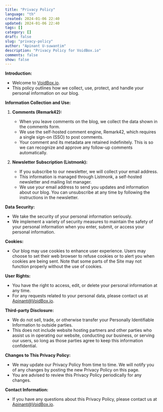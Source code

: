 ```yaml
---
title: "Privacy Policy"
language: "th"
created: 2024-01-06 22:40
updated: 2024-01-06 22:40
tags: []
category: []
draft: false
slug: "privacy-policy"
author: "Apinant U-suwantim"
description: "Privacy Policy for VoidBox.io"
comments: false
show: false
---
```


**Introduction:**

- Welcome to [VoidBox.io](/).
- This policy outlines how we collect, use, protect, and handle your personal
  information on our blog.

**Information Collection and Use:**

1. **Comments (Remark42):**

   - When you leave comments on the blog, we collect the data shown in the
     comments form.
   - We use the self-hosted comment engine, Remark42, which requires a single
     sign-on (SSO) to post comments.
   - Your comment and its metadata are retained indefinitely. This is so we can
     recognize and approve any follow-up comments automatically.

2. **Newsletter Subscription (Listmonk):**

   - If you subscribe to our newsletter, we will collect your email address.
   - This information is managed through Listmonk, a self-hosted newsletter and
     mailing list manager.
   - We use your email address to send you updates and information about our
     blog. You can unsubscribe at any time by following the instructions in the
     newsletter.

**Data Security:**

- We take the security of your personal information seriously.
- We implement a variety of security measures to maintain the safety of your
  personal information when you enter, submit, or access your personal
  information.

**Cookies:**

- Our blog may use cookies to enhance user experience. Users may choose to set
  their web browser to refuse cookies or to alert you when cookies are being
  sent. Note that some parts of the Site may not function properly without the
  use of cookies.

**User Rights:**

- You have the right to access, edit, or delete your personal information at any
  time.
- For any requests related to your personal data, please contact us at
  <Apinant@VoidBox.io>.

**Third-party Disclosure:**

- We do not sell, trade, or otherwise transfer your Personally Identifiable
  Information to outside parties.
- This does not include website hosting partners and other parties who assist us
  in operating our website, conducting our business, or serving our users, so
  long as those parties agree to keep this information confidential.

**Changes to This Privacy Policy:**

- We may update our Privacy Policy from time to time. We will notify you of any
  changes by posting the new Privacy Policy on this page.
- You are advised to review this Privacy Policy periodically for any changes.

**Contact Information:**

- If you have any questions about this Privacy Policy, please contact us at
  <Apinant@VoidBox.io>.
